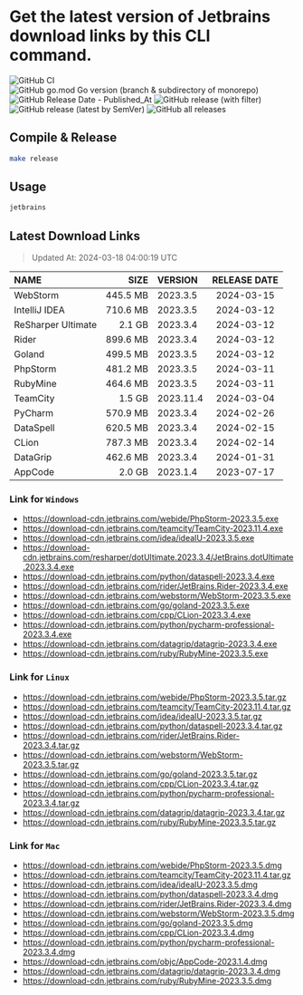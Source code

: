 # Get the latest version of Jetbrains download links by this CLI command.

![GitHub CI](https://github.com/designinlife/jetbrains/actions/workflows/ci.yml/badge.svg)
![GitHub go.mod Go version (branch & subdirectory of monorepo)](https://img.shields.io/github/go-mod/go-version/designinlife/jetbrains/master)
![GitHub Release Date - Published_At](https://img.shields.io/github/release-date/designinlife/jetbrains)
![GitHub release (with filter)](https://img.shields.io/github/v/release/designinlife/jetbrains)
![GitHub release (latest by SemVer)](https://img.shields.io/github/downloads/designinlife/jetbrains/v1.1.10/total)
![GitHub all releases](https://img.shields.io/github/downloads/designinlife/jetbrains/total)

## Compile & Release

```bash
make release
```

## Usage

```bash
jetbrains
```

## Latest Download Links

> Updated At: 2024-03-18 04:00:19 UTC

| NAME | SIZE | VERSION | RELEASE DATE |
| :-- | --: | :-- | :--: |
| WebStorm | 445.5 MB | 2023.3.5 | 2024-03-15 |
| IntelliJ IDEA | 710.6 MB | 2023.3.5 | 2024-03-12 |
| ReSharper Ultimate | 2.1 GB | 2023.3.4 | 2024-03-12 |
| Rider | 899.6 MB | 2023.3.4 | 2024-03-12 |
| Goland | 499.5 MB | 2023.3.5 | 2024-03-12 |
| PhpStorm | 481.2 MB | 2023.3.5 | 2024-03-11 |
| RubyMine | 464.6 MB | 2023.3.5 | 2024-03-11 |
| TeamCity | 1.5 GB | 2023.11.4 | 2024-03-04 |
| PyCharm | 570.9 MB | 2023.3.4 | 2024-02-26 |
| DataSpell | 620.5 MB | 2023.3.4 | 2024-02-15 |
| CLion | 787.3 MB | 2023.3.4 | 2024-02-14 |
| DataGrip | 462.6 MB | 2023.3.4 | 2024-01-31 |
| AppCode | 2.0 GB | 2023.1.4 | 2023-07-17 |

### Link for `Windows`

* <https://download-cdn.jetbrains.com/webide/PhpStorm-2023.3.5.exe>
* <https://download-cdn.jetbrains.com/teamcity/TeamCity-2023.11.4.exe>
* <https://download-cdn.jetbrains.com/idea/ideaIU-2023.3.5.exe>
* <https://download-cdn.jetbrains.com/resharper/dotUltimate.2023.3.4/JetBrains.dotUltimate.2023.3.4.exe>
* <https://download-cdn.jetbrains.com/python/dataspell-2023.3.4.exe>
* <https://download-cdn.jetbrains.com/rider/JetBrains.Rider-2023.3.4.exe>
* <https://download-cdn.jetbrains.com/webstorm/WebStorm-2023.3.5.exe>
* <https://download-cdn.jetbrains.com/go/goland-2023.3.5.exe>
* <https://download-cdn.jetbrains.com/cpp/CLion-2023.3.4.exe>
* <https://download-cdn.jetbrains.com/python/pycharm-professional-2023.3.4.exe>
* <https://download-cdn.jetbrains.com/datagrip/datagrip-2023.3.4.exe>
* <https://download-cdn.jetbrains.com/ruby/RubyMine-2023.3.5.exe>

### Link for `Linux`

* <https://download-cdn.jetbrains.com/webide/PhpStorm-2023.3.5.tar.gz>
* <https://download-cdn.jetbrains.com/teamcity/TeamCity-2023.11.4.tar.gz>
* <https://download-cdn.jetbrains.com/idea/ideaIU-2023.3.5.tar.gz>
* <https://download-cdn.jetbrains.com/python/dataspell-2023.3.4.tar.gz>
* <https://download-cdn.jetbrains.com/rider/JetBrains.Rider-2023.3.4.tar.gz>
* <https://download-cdn.jetbrains.com/webstorm/WebStorm-2023.3.5.tar.gz>
* <https://download-cdn.jetbrains.com/go/goland-2023.3.5.tar.gz>
* <https://download-cdn.jetbrains.com/cpp/CLion-2023.3.4.tar.gz>
* <https://download-cdn.jetbrains.com/python/pycharm-professional-2023.3.4.tar.gz>
* <https://download-cdn.jetbrains.com/datagrip/datagrip-2023.3.4.tar.gz>
* <https://download-cdn.jetbrains.com/ruby/RubyMine-2023.3.5.tar.gz>

### Link for `Mac`

* <https://download-cdn.jetbrains.com/webide/PhpStorm-2023.3.5.dmg>
* <https://download-cdn.jetbrains.com/teamcity/TeamCity-2023.11.4.tar.gz>
* <https://download-cdn.jetbrains.com/idea/ideaIU-2023.3.5.dmg>
* <https://download-cdn.jetbrains.com/python/dataspell-2023.3.4.dmg>
* <https://download-cdn.jetbrains.com/rider/JetBrains.Rider-2023.3.4.dmg>
* <https://download-cdn.jetbrains.com/webstorm/WebStorm-2023.3.5.dmg>
* <https://download-cdn.jetbrains.com/go/goland-2023.3.5.dmg>
* <https://download-cdn.jetbrains.com/cpp/CLion-2023.3.4.dmg>
* <https://download-cdn.jetbrains.com/python/pycharm-professional-2023.3.4.dmg>
* <https://download-cdn.jetbrains.com/objc/AppCode-2023.1.4.dmg>
* <https://download-cdn.jetbrains.com/datagrip/datagrip-2023.3.4.dmg>
* <https://download-cdn.jetbrains.com/ruby/RubyMine-2023.3.5.dmg>
